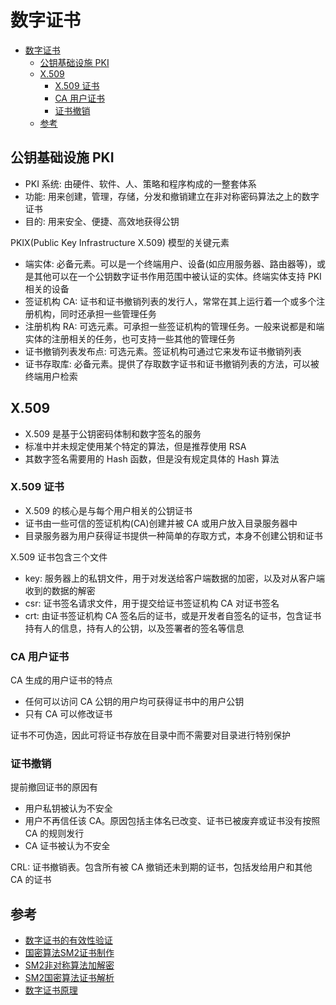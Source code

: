 # 数字证书

- [数字证书](#%E6%95%B0%E5%AD%97%E8%AF%81%E4%B9%A6)
  - [公钥基础设施 PKI](#%E5%85%AC%E9%92%A5%E5%9F%BA%E7%A1%80%E8%AE%BE%E6%96%BD-pki)
  - [X.509](#x509)
    - [X.509 证书](#x509-%E8%AF%81%E4%B9%A6)
    - [CA 用户证书](#ca-%E7%94%A8%E6%88%B7%E8%AF%81%E4%B9%A6)
    - [证书撤销](#%E8%AF%81%E4%B9%A6%E6%92%A4%E9%94%80)
  - [参考](#%E5%8F%82%E8%80%83)

## 公钥基础设施 PKI

- PKI 系统: 由硬件、软件、人、策略和程序构成的一整套体系
- 功能: 用来创建，管理，存储，分发和撤销建立在非对称密码算法之上的数字证书
- 目的: 用来安全、便捷、高效地获得公钥

PKIX(Public Key Infrastructure X.509) 模型的关键元素

- 端实体: 必备元素。可以是一个终端用户、设备(如应用服务器、路由器等)，或是其他可以在一个公钥数字证书作用范围中被认证的实体。终端实体支持 PKI 相关的设备
- 签证机构 CA: 证书和证书撤销列表的发行人，常常在其上运行着一个或多个注册机构，同时还承担一些管理任务
- 注册机构 RA: 可选元素。可承担一些签证机构的管理任务。一般来说都是和端实体的注册相关的任务，也可支持一些其他的管理任务
- 证书撤销列表发布点: 可选元素。签证机构可通过它来发布证书撤销列表
- 证书存取库: 必备元素。提供了存取数字证书和证书撤销列表的方法，可以被终端用户检索

## X.509

- X.509 是基于公钥密码体制和数字签名的服务
- 标准中并未规定使用某个特定的算法，但是推荐使用 RSA
- 其数字签名需要用的 Hash 函数，但是没有规定具体的 Hash 算法

### X.509 证书

- X.509 的核心是与每个用户相关的公钥证书
- 证书由一些可信的签证机构(CA)创建并被 CA 或用户放入目录服务器中
- 目录服务器为用户获得证书提供一种简单的存取方式，本身不创建公钥和证书

X.509 证书包含三个文件

- key: 服务器上的私钥文件，用于对发送给客户端数据的加密，以及对从客户端收到的数据的解密
- csr: 证书签名请求文件，用于提交给证书签证机构 CA 对证书签名
- crt: 由证书签证机构 CA 签名后的证书，或是开发者自签名的证书，包含证书持有人的信息，持有人的公钥，以及签署者的签名等信息

### CA 用户证书

CA 生成的用户证书的特点

- 任何可以访问 CA 公钥的用户均可获得证书中的用户公钥
- 只有 CA 可以修改证书

证书不可伪造，因此可将证书存放在目录中而不需要对目录进行特别保护

### 证书撤销

提前撤回证书的原因有

- 用户私钥被认为不安全
- 用户不再信任该 CA。原因包括主体名已改变、证书已被废弃或证书没有按照 CA 的规则发行
- CA 证书被认为不安全

CRL: 证书撤销表。包含所有被 CA 撤销还未到期的证书，包括发给用户和其他 CA 的证书

## 参考

- [数字证书的有效性验证](http://jonllen.com/jonllen/work/170.aspx)
- [国密算法SM2证书制作](http://jonllen.com/jonllen/work/162.aspx)
- [SM2非对称算法加解密](http://jonllen.com/jonllen/work/164.aspx)
- [SM2国密算法证书解析](http://jonllen.com/jonllen/work/174.aspx)
- [数字证书原理](http://www.cnblogs.com/JeffreySun/archive/2010/06/24/1627247.html)
